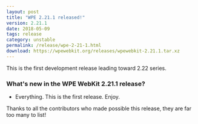 ```yaml
---
layout: post
title: "WPE 2.21.1 released!"
version: 2.21.1
date: 2018-05-09
tags: release
category: unstable
permalink: /release/wpe-2-21-1.html
download: https://wpewebkit.org/releases/wpewebkit-2.21.1.tar.xz
---
```


This is the first development release leading toward 2.22 series.

### What's new in the WPE WebKit 2.21.1 release?

- Everything. This is the first release. Enjoy.

Thanks to all the contributors who made possible this release, they
are far too many to list!
